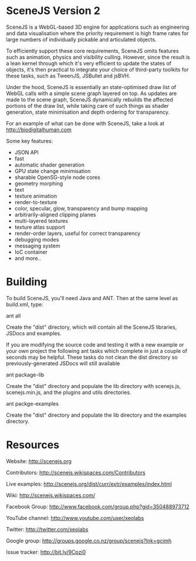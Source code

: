 # SceneJS Version 2

SceneJS is a WebGL-based 3D engine for applications such as engineering and data visualisation where the
priority requirement is high frame rates for large numbers of individually pickable and articulated objects.

To efficiently support these core requirements, SceneJS omits features such as animation, physics and
visibility culling. However, since the result is a lean kernel through which it's very efficient to update
the states of objects, it's then practical to integrate your choice of third-party toolkits for these tasks,
such as TweenJS, JSBullet and jsBVH.

Under the hood, SceneJS is essentially an state-optimised draw list of WebGL calls with a simple scene
graph layered on top. As updates are made to the scene graph, SceneJS dynamically rebuilds the affected
portions of the draw list, while taking care of such things as shader generation, state minimisation and
depth ordering for transparency.

For an example of what can be done with SceneJS, take a look at http://biodigitalhuman.com

Some key features:

 * JSON API
 * fast
 * automatic shader generation
 * GPU state change minimisation
 * sharable OpenSG-style node cores
 * geometry morphing
 * text
 * texture animation
 * render-to-texture
 * color, specular, glow, transparency and bump mapping
 * arbitrarily-aligned clipping planes
 * multi-layered textures
 * texture atlas support
 * render-order layers, useful for correct transparency
 * debugging modes
 * messaging system
 * IoC container
 * and more..


# Building

To build SceneJS, you'll need Java and ANT. Then at the same level as build.xml, type:

ant all

Create the "dist" directory, which will contain all the SceneJS libraries, JSDocs and examples.

If you are modifying the source code and testing it with a new example or your own project the following 
ant tasks which complete in just a couple of seconds may be helpful. These tasks do not clean the dist 
directory so previously-generated JSDocs will still available

ant package-lib

Create the "dist" directory and populate the lib directory with scenejs.js, scenejs.min.js, and the plugins and utils directories.

ant packge-examples

Create the "dist" directory and populate the lib directory and the examples directory.


# Resources

Website:
http://scenejs.org

Contributors:
http://scenejs.wikispaces.com/Contributors

Live examples:
http://scenejs.org/dist/curr/extr/examples/index.html

Wiki:
http://scenejs.wikispaces.com/

Facebook Group:
http://www.facebook.com/group.php?gid=350488973712

YouTube channel:
http://www.youtube.com/user/xeolabs

Twitter:
http://twitter.com/xeolabs

Google group:
http://groups.google.co.nz/group/scenejs?lnk=gcimh

Issue tracker:
http://bit.ly/9Cpzi0

